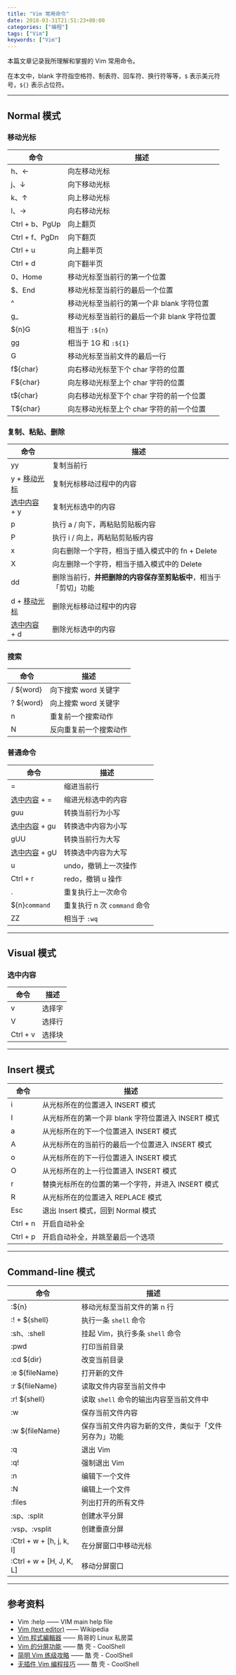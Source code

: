 ```yaml
---
title: "Vim 常用命令"
date: 2018-03-31T21:51:23+08:00
categories: ["编程"]
tags: ["Vim"]
keywords: ["Vim"]
---
```


本篇文章记录我所理解和掌握的 Vim 常用命令。<!--more-->

在本文中，blank 字符指空格符、制表符、回车符、换行符等等，`$` 表示美元符号，`${}` 表示占位符。

---

## Normal 模式

### 移动光标

| 命令           | 描述                                        |
| -------------- | ------------------------------------------- |
| h、←           | 向左移动光标                                |
| j、↓           | 向下移动光标                                |
| k、↑           | 向上移动光标                                |
| l、→           | 向右移动光标                                |
| Ctrl + b、PgUp | 向上翻页                                    |
| Ctrl + f、PgDn | 向下翻页                                    |
| Ctrl + u       | 向上翻半页                                  |
| Ctrl + d       | 向下翻半页                                  |
| 0、Home        | 移动光标至当前行的第一个位置                |
| \$、End        | 移动光标至当前行的最后一个位置              |
| ^              | 移动光标至当前行的第一个非 blank 字符位置   |
| g\_            | 移动光标至当前行的最后一个非 blank 字符位置 |
| \${n}G         | 相当于 `:${n}`                              |
| gg             | 相当于 1G 和 `:${1}`                        |
| G              | 移动光标至当前文件的最后一行                |
| f\${char}      | 向右移动光标至下个 char 字符的位置          |
| F\${char}      | 向左移动光标至上个 char 字符的位置          |
| t\${char}      | 向右移动光标至下个 char 字符的前一个位置    |
| T\${char}      | 向左移动光标至上个 char 字符的前一个位置    |

### 复制、粘贴、删除

| 命令                      | 描述                                                             |
| ------------------------- | ---------------------------------------------------------------- |
| yy                        | 复制当前行                                                       |
| y + [移动光标](#移动光标) | 复制光标移动过程中的内容                                         |
| [选中内容](#选中内容) + y | 复制光标选中的内容                                               |
| p                         | 执行 a / 向下，再粘贴剪贴板内容                                  |
| P                         | 执行 i / 向上，再粘贴剪贴板内容                                  |
| x                         | 向右删除一个字符，相当于插入模式中的 fn + Delete                 |
| X                         | 向左删除一个字符，相当于插入模式中的 Delete                      |
| dd                        | 删除当前行，**并把删除的内容保存至剪贴板中**，相当于「剪切」功能 |
| d + [移动光标](#移动光标) | 删除光标移动过程中的内容                                         |
| [选中内容](#选中内容) + d | 删除光标选中的内容                                               |

### 搜索

| 命令       | 描述                   |
| ---------- | ---------------------- |
| / \${word} | 向下搜索 word 关键字   |
| ? \${word} | 向上搜索 word 关键字   |
| n          | 重复前一个搜索动作     |
| N          | 反向重复前一个搜索动作 |

### 普通命令

| 命令                       | 描述                         |
| -------------------------- | ---------------------------- |
| =                          | 缩进当前行                   |
| [选中内容](#选中内容) + =  | 缩进光标选中的内容           |
| guu                        | 转换当前行为小写             |
| [选中内容](#选中内容) + gu | 转换选中内容为小写           |
| gUU                        | 转换当前行为大写             |
| [选中内容](#选中内容) + gU | 转换选中内容为大写           |
| u                          | undo，撤销上一次操作         |
| Ctrl + r                   | redo，撤销 u 操作            |
| .                          | 重复执行上一次命令           |
| \${n}`command`             | 重复执行 n 次 `command` 命令 |
| ZZ                         | 相当于 `:wq`                 |

---

## Visual 模式

### 选中内容

| 命令     | 描述   |
| -------- | ------ |
| v        | 选择字 |
| V        | 选择行 |
| Ctrl + v | 选择块 |

---

## Insert 模式

| 命令     | 描述                                                |
| -------- | --------------------------------------------------- |
| i        | 从光标所在的位置进入 INSERT 模式                    |
| I        | 从光标所在的第一个非 blank 字符位置进入 INSERT 模式 |
| a        | 从光标所在的下一个位置进入 INSERT 模式              |
| A        | 从光标所在的当前行的最后一个位置进入 INSERT 模式    |
| o        | 从光标所在的下一行位置进入 INSERT 模式              |
| O        | 从光标所在的上一行位置进入 INSERT 模式              |
| r        | 替换光标所在的位置的第一个字符，并进入 INSERT 模式  |
| R        | 从光标所在的位置进入 REPLACE 模式                   |
| Esc      | 退出 Insert 模式，回到 Normal 模式                  |
| Ctrl + n | 开启自动补全                                        |
| Ctrl + p | 开启自动补全，并跳至最后一个选项                    |

---

## Command-line 模式

| 命令                     | 描述                                                 |
| ------------------------ | ---------------------------------------------------- |
| :\${n}                   | 移动光标至当前文件的第 n 行                          |
| :! + \${shell}           | 执行一条 `shell` 命令                                |
| :sh、:shell              | 挂起 Vim，执行多条 `shell` 命令                      |
| :pwd                     | 打印当前目录                                         |
| :cd \${dir}              | 改变当前目录                                         |
| :e \${fileName}          | 打开新的文件                                         |
| :r \${fileName}          | 读取文件内容至当前文件中                             |
| :r! \${shell}            | 读取 `shell` 命令的输出内容至当前文件中              |
| :w                       | 保存当前文件内容                                     |
| :w \${fileName}          | 保存当前文件内容为新的文件，类似于「文件另存为」功能 |
| :q                       | 退出 Vim                                             |
| :q!                      | 强制退出 Vim                                         |
| :n                       | 编辑下一个文件                                       |
| :N                       | 编辑上一个文件                                       |
| :files                   | 列出打开的所有文件                                   |
| :sp、:split              | 创建水平分屏                                         |
| :vsp、:vsplit            | 创建垂直分屏                                         |
| :Ctrl + w + [h, j, k, l] | 在分屏窗口中移动光标                                 |
| :Ctrl + w + [H, J, K, L] | 移动分屏窗口                                         |

---

## 参考资料

- Vim :help —— VIM main help file
- <a href="https://en.wikipedia.org/wiki/Vim_(text_editor)" target="_blank" ref="external">Vim
  (text editor)</a> —— Wikipedia
- [Vim 程式編輯器](http://linux.vbird.org/linux_basic/0310vi.php) —— 鳥哥的 Linux 私房菜
- [Vim 的分屏功能](https://coolshell.cn/articles/1679.html) —— 酷 壳 - CoolShell
- [简明 Vim 练级攻略](https://coolshell.cn/articles/5426.html) —— 酷 壳 - CoolShell
- [无插件 Vim 编程技巧](https://coolshell.cn/articles/11312.html) —— 酷 壳 - CoolShell

